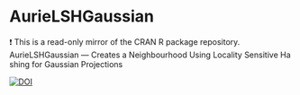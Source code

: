 # AurieLSHGaussian
:exclamation: This is a read-only mirror of the CRAN R package repository.  AurieLSHGaussian — Creates a Neighbourhood Using Locality Sensitive Hashing for Gaussian Projections  


[![DOI](https://zenodo.org/badge/103527580.svg)](https://zenodo.org/badge/latestdoi/103527580)

